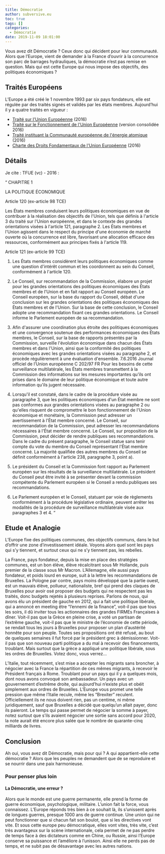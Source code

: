 ```yaml
---
title: Démocratie
author: subversive.eu
toc: true
tags: []
categories:
  - Démocratie
date: 2019-11-09 18:01:00
---
```


Vous avez dit Démocratie ? Ceux donc qui décident pour leur communauté. Alors que l’Europe, vient de demander à la France d’ouvrir à la concurrence son parc de barrages hydrauliques, la démocratie n’est pas remise en question. Mais qui est cette Europe qui nous impose des objectifs, des politiques économiques ?
<!--more-->

## Traités Européens

L’Europe a été créé le 1 novembre 1993 par six pays fondateurs, elle est régulée par des traités signés et validés par les états membres. Aujourd’hui il y a quatre traités en vigueur :

* [Traité sur l'Union Européenne](https://eur-lex.europa.eu/collection/eu-law/treaties/treaties-force.html?locale=fr#new-2-51) (2016)  
* [Traité sur le Fonctionnement de l'Union Européenne](https://eur-lex.europa.eu/collection/eu-law/treaties/treaties-force.html?locale=fr#new-2-52) (version consolidée 2016)  
* [Traité instituant la Communauté européenne de l'énergie atomique](https://eur-lex.europa.eu/collection/eu-law/treaties/treaties-force.html?locale=fr#new-2-53) (2016)  
* [Charte des Droits Fondamentaux de l'Union Européenne](https://eur-lex.europa.eu/collection/eu-law/treaties/treaties-force.html?locale=fr#new-2-54) (2016)  

## Détails

Je cite : TFUE (vc) - 2016 :

“ CHAPITRE 1
 
LA POLITIQUE ÉCONOMIQUE

Article 120 (ex-article 98 TCE)

Les États membres conduisent leurs politiques économiques en vue de contribuer à la réalisation des objectifs de l'Union, tels que définis à l'article 3 du traité sur l'Union européenne, et dans le contexte des grandes orientations visées à l'article 121, paragraphe 2. Les États membres et l'Union agissent dans le respect du principe d'une économie de marché ouverte où la concurrence est libre, favorisant une allocation efficace des ressources, conformément aux principes fixés à l'article 119.

Article 121 (ex-article 99 TCE)

1. Les États membres considèrent leurs politiques économiques comme une question d'intérêt commun et les coordonnent au sein du Conseil, conformément à l'article 120.

2. Le Conseil, sur recommandation de la Commission, élabore un projet pour les grandes orientations des politiques économiques des États membres et de l'Union et en fait rapport au Conseil européen. Le Conseil européen, sur la base du rapport du Conseil, débat d'une conclusion sur les grandes orientations des politiques économiques des États membres et de l'Union. Sur la base de cette conclusion, le Conseil adopte une recommandation fixant ces grandes orientations. Le Conseil informe le Parlement européen de sa recommandation.

3. Afin d'assurer une coordination plus étroite des politiques économiques et une convergence soutenue des performances économiques des États membres, le Conseil, sur la base de rapports présentés par la Commission, surveille l'évolution économique dans chacun des États membres et dans l'Union, ainsi que la conformité des politiques économiques avec les grandes orientations visées au paragraphe 2, et procède régulièrement à une évaluation d'ensemble. 7.6.2016 Journal officiel de l’Union européenne C 202/97 FR Pour les besoins de cette surveillance multilatérale, les États membres transmettent à la Commission des informations sur les mesures importantes qu'ils ont prises dans le domaine de leur politique économique et toute autre information qu'ils jugent nécessaire.

4. Lorsqu'il est constaté, dans le cadre de la procédure visée au paragraphe 3, que les politiques économiques d'un État membre ne sont pas conformes aux grandes orientations visées au paragraphe 2 ou qu'elles risquent de compromettre le bon fonctionnement de l'Union économique et monétaire, la Commission peut adresser un avertissement à l'État membre concerné. Le Conseil, sur recommandation de la Commission, peut adresser les recommandations nécessaires à l'État membre concerné. Le Conseil, sur proposition de la Commission, peut décider de rendre publiques ses recommandations. Dans le cadre du présent paragraphe, le Conseil statue sans tenir compte du vote du membre du Conseil représentant l'État membre concerné. La majorité qualifiée des autres membres du Conseil se définit conformément à l'article 238, paragraphe 3, point a).

5. Le président du Conseil et la Commission font rapport au Parlement européen sur les résultats de la surveillance multilatérale. Le président du Conseil peut être invité à se présenter devant la commission compétente du Parlement européen si le Conseil a rendu publiques ses recommandations.

6. Le Parlement européen et le Conseil, statuant par voie de règlements conformément à la procédure législative ordinaire, peuvent arrêter les modalités de la procédure de surveillance multilatérale visée aux paragraphes 3 et 4. “

## Etude et Analogie

L’Europe fixe des politiques communes, des objectifs communs, dans le but d’offrir une zone d’investissement idéale. Voyons alors quel sont les pays qui s’y tiennent, et surtout ceux qui ne s’y tiennent pas, les rebelles.

La France, pays fondateur, depuis la mise en place des stratégies communes, est un bon élève, élève récalcitrant sous Mr Hollande, puis premier de la classe sous Mr Macron. L’Allemagne, elle aussi pays fondateur, et poids lourd en europe, suit à la lettre les recommandations de Bruxelles. La Pologne par contre, pays moins développé que la partie ouest, est un mauvais élève, pollueur, nationaliste, bref qui prend des claques de Bruxelles pour avoir osé proposer des budgets qui ne respectent pas les traités, donc budgets rejetés à plusieurs reprises. Parlons de nous, qui avons élu un président de gauche en 2012, qui a fait une politique libérale, qui a annoncé en meeting être “l’ennemi de la finance”, voit-il pas que tous les soirs, il dû inviter tous les actionnaires des grandes FIRMEs Françaises à dîner. Voit-il pas que la Grèce en pleine crise, a voté un partisan de l’extrême gauche, voit-il pas que le ministre de l’économie de cette période, se rendait tous les jours à Bruxelles pour proposer un plan d’austérité honnête pour son peuple. Toutes ses propositions ont été refusé, au bout de quelques semaines il fut forcé par le président grec à démissionner. Voit-il pas que son nouveau parti politique a du mal à recevoir des financements, troublant. Mais surtout que la grèce a appliqué une politique libérale, sous les ordres de Bruxelles. Votez donc, vous verrez…

L’Italie, tout récemment, s’est mise a accepter les migrants sans broncher, à négocier avec la France la répartition de ces mêmes migrants, à recevoir le Président français à Rome. Troublant pour un pays qui il y a quelques mois, dont nous avons convoqué son ambassadeur. Un pays avec un gouvernement d’extrême droite, qui aujourd’hui n’existe plus et obéit simplement aux ordres de Bruxelles. L’Europe vous promet une telle pression que même l’Italie recule, même les “Brexiter” reculent. Officiellement ils ne nous doivent rien, pas un centime, ni même juridiquement, sauf que Bruxelles a décidé que quelqu’un allait payer, donc ils paieront. Le temps qui passe permet de négocier la somme à payer, notez surtout que s’ils avaient négocier une sortie sans accord pour 2020, la note aurait été encore plus salée que le nombre de quarante-cinq milliards de livres.

## Conclusion

Ah oui, vous avez dit Démocratie, mais pour qui ? A qui appartient-elle cette démocratie ? Alors que les peuples ne demandent que de se reproduire et se nourrir dans une paix harmonieuse.

### Pour penser plus loin

#### La Démocratie, une erreur ?

Alors que le monde est une guerre permanente, elle prend la forme de guerre économique, psychologique, militaire. L’union fait la force, vous connaissez. L’Europe réponds très bien à ce souhait là, ils s’unissent après de longues guerres, presque 1000 ans de guerre continue. Une union qui ne peut fonctionner que si chacun fait son boulot, que si les directives vont vite. Et sous cette europe peu démocratique, elles vont vites, très vite, c’est très avantageux sur la scène internationale, cela permet de ne pas perdre de temps face à des dictateurs comme en Chine, ou Russie, ainsi l’Europe conserve sa puissance et l’améliore à l’unisson. Ainsi elle ne perds pas de temps, et ne subit pas de désavantage avec les autres nations.
